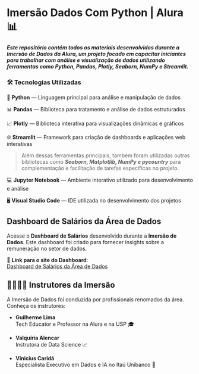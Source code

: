 # Imersão Dados Com Python | Alura 📊

#### _Este repositório contém todos os materiais desenvolvidos durante a Imersão de Dados da Alura, um projeto focado em capacitar iniciantes para trabalhar com análise e visualização de dados utilizando ferramentas como Python, Pandas, Plotly, Seaborn, NumPy e Streamlit._

### 🛠️ Tecnologias Utilizadas

🐍 **Python** — Linguagem principal para análise e manipulação de dados

📊 **Pandas** — Biblioteca para tratamento e análise de dados estruturados

📈 **Plotly** — Biblioteca interativa para visualizações dinâmicas e gráficos

🌐 **Streamlit** — Framework para criação de dashboards e aplicações web interativas

> Além dessas ferramentas principais, também foram utilizadas outras bibliotecas como **_Seaborn, Matplotlib, NumPy e pycountry_** para complementação e facilitação de tarefas específicas no projeto.

💻 **Jupyter Notebook** — Ambiente interativo utilizado para desenvolvimento e análise

🖥️ **Visual Studio Code** — IDE utilizada no desenvolvimento dos projetos

## Dashboard de Salários da Área de Dados

Acesse o **Dashboard de Salários** desenvolvido durante a **Imersão de Dados**. Este dashboard foi criado para fornecer insights sobre a remuneração no setor de dados.

🔗 **Link para o site do Dashboard**:  
[Dashboard de Salários da Área de Dados](https://imersaodadospythonn.streamlit.app/)

## 👨‍🏫👩‍🏫 Instrutores da Imersão 

A Imersão de Dados foi conduzida por profissionais renomados da área. Conheça os instrutores:

- **Guilherme Lima**  
  Tech Educator e Professor na Alura e na USP 🎓

- **Valquíria Alencar**  
  Instrutora de Data Science 📈

- **Vinicius Caridá**  
  Especialista Executivo em Dados e IA no Itaú Unibanco 💼

